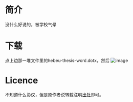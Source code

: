 # 简介

没什么好说的，被学校气晕

# 下载
点上边那一堆文件里的hebeu-thesis-word.dotx，然后
![image](https://github.com/xyls184/hebeu-thesis-word/assets/20354136/63f6c2a0-90b4-4101-8cad-daab99995f70)


#  Licence

不知道什么协议，但是原作者说转载注明[出处](https://github.com/qbh16/ThuWordThesis)即可。
